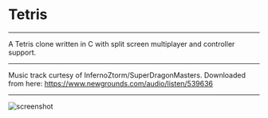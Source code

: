 # Tetris

----

A Tetris clone written in C with split screen multiplayer and controller support.

----

Music track curtesy of InfernoZtorm/SuperDragonMasters. 
Downloaded from here: https://www.newgrounds.com/audio/listen/539636

----

![screenshot](https://i.imgur.com/DCB95ux.png)
